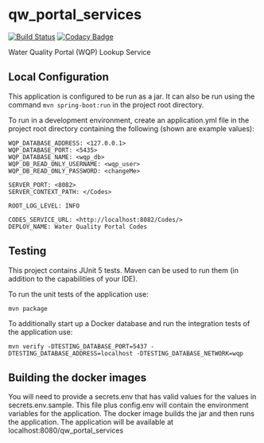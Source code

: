 # qw\_portal\_services

[![Build Status](https://travis-ci.org/NWQMC/qw_portal_services.svg?branch=postgres)](https://travis-ci.org/NWQMC/qw_portal_services)
[![Codacy Badge](https://api.codacy.com/project/badge/Grade/34585f7c07cf4a39a7c691ec31c78820)](https://www.codacy.com/manual/usgs_wma_dev/qw_portal_services?utm_source=github.com&amp;utm_medium=referral&amp;utm_content=NWQMC/qw_portal_services&amp;utm_campaign=Badge_Grade)

Water Quality Portal (WQP) Lookup Service

## Local Configuration
This application is configured to be run as a jar. It can also be run using the command ``` mvn spring-boot:run ``` in the project root directory.
 
To run in a development environment, create an application.yml file in
the project root directory containing the following (shown are example values):

```$yml
WQP_DATABASE_ADDRESS: <127.0.0.1>
WQP_DATABASE_PORT: <5435>
WQP_DATABASE_NAME: <wqp_db>
WQP_DB_READ_ONLY_USERNAME: <wqp_user>
WQP_DB_READ_ONLY_PASSWORD: <changeMe>

SERVER_PORT: <8082>
SERVER_CONTEXT_PATH: </Codes>

ROOT_LOG_LEVEL: INFO

CODES_SERVICE_URL: <http://localhost:8082/Codes/>
DEPLOY_NAME: Water Quality Portal Codes
```

## Testing
This project contains JUnit 5 tests. Maven can be used to run them (in addition to the capabilities of your IDE).

To run the unit tests of the application use:

```shell
mvn package
```

To additionally start up a Docker database and run the integration tests of the application use:

```shell
mvn verify -DTESTING_DATABASE_PORT=5437 -DTESTING_DATABASE_ADDRESS=localhost -DTESTING_DATABASE_NETWORK=wqp
```

## Building the docker images
You will need to provide a secrets.env that has valid values for the values in secrets.env.sample. This file
plus config.env will contain the environment variables for the application. The docker image builds the jar and then runs
the application. The application will be available at localhost:8080/qw_portal_services
